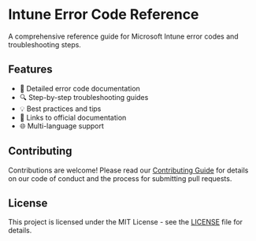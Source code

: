 # Intune Error Code Reference

A comprehensive reference guide for Microsoft Intune error codes and troubleshooting steps.

## Features

- 📱 Detailed error code documentation
- 🔍 Step-by-step troubleshooting guides
- 💡 Best practices and tips
- 🔗 Links to official documentation
- 🌐 Multi-language support

## Contributing

Contributions are welcome! Please read our [Contributing Guide](CONTRIBUTING.md) for details on our code of conduct and the process for submitting pull requests.

## License

This project is licensed under the MIT License - see the [LICENSE](LICENSE) file for details.
